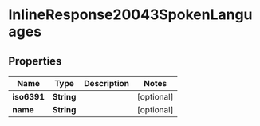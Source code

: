
# InlineResponse20043SpokenLanguages

## Properties
Name | Type | Description | Notes
------------ | ------------- | ------------- | -------------
**iso6391** | **String** |  |  [optional]
**name** | **String** |  |  [optional]



